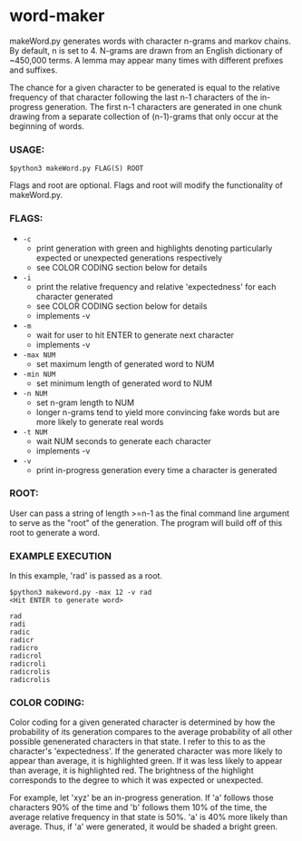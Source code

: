 # word-maker

makeWord.py generates words with character n-grams and markov chains. By default, n is set to 4. N-grams are drawn from an English dictionary of ~450,000 terms. A lemma may appear many times with different prefixes and suffixes.

The chance for a given character to be generated is equal to the relative frequency of that character following the last n-1 characters of the in-progress generation. The first n-1 characters are generated in one chunk drawing from a separate collection of (n-1)-grams that only occur at the beginning of words.

### USAGE:
  
`$python3 makeWord.py FLAG(S) ROOT`

Flags and root are optional. Flags and root will modify the functionality of makeWord.py.


### FLAGS:

- `-c`
	- print generation with green and highlights denoting particularly expected or unexpected generations respectively
	- see COLOR CODING section below for details
- `-i`
	- print the relative frequency and relative 'expectedness' for each character generated
	- see COLOR CODING section below for details
	- implements -v
- `-m`
	- wait for user to hit ENTER to generate next character
	- implements -v
- `-max NUM`	
	- set maximum length of generated word to NUM
- `-min NUM`	
	- set minimum length of generated word to NUM
- `-n NUM`
	- set n-gram length to NUM
	- longer n-grams tend to yield more convincing fake words but are more likely to generate real words
- `-t NUM`
	- wait NUM seconds to generate each character
	- implements -v
- `-v`
	- print in-progress generation every time a character is generated


### ROOT:

User can pass a string of length >=n-1 as the final command line argument to serve as the "root" of the generation. The program will build off of this root to generate a word.


### EXAMPLE EXECUTION

In this example, 'rad' is passed as a root.

	$python3 makeword.py -max 12 -v rad
	<Hit ENTER to generate word>

 	rad
	radi
	radic
 	radicr
 	radicro
 	radicrol
 	radicroli
 	radicrolis
 	radicrolis


### COLOR CODING:
Color coding for a given generated character is determined by how the probability of its generation compares to the average probability of all other possible genenerated characters in that state. I refer to this to as the character's 'expectedness'. If the generated character was more likely to appear than average, it is highlighted green. If it was less likely to appear than average, it is highlighted red. The brightness of the highlight corresponds to the degree to which it was expected or unexpected.


For example, let 'xyz' be an in-progress generation. If 'a' follows those characters 90% of the time and 'b' follows them 10% of the time, the average relative frequency in that state is 50%. 'a' is 40% more likely than average. Thus, if 'a' were generated, it would be shaded a bright green.




